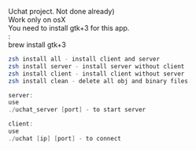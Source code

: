 Uchat project. Not done already)<br>
Work only on osX<br>
You need to install gtk+3 for this app.<br>
:<br>
   brew install gtk+3

````bash
zsh install all - install client and server
zsh install server - install server without client
zsh install client - install client without server
zsh install clean - delete all obj and binary files
````

````c
server:
use
./uchat_server [port] - to start server
````

````c
client:
use
./uchat [ip] [port] - to connect
````
